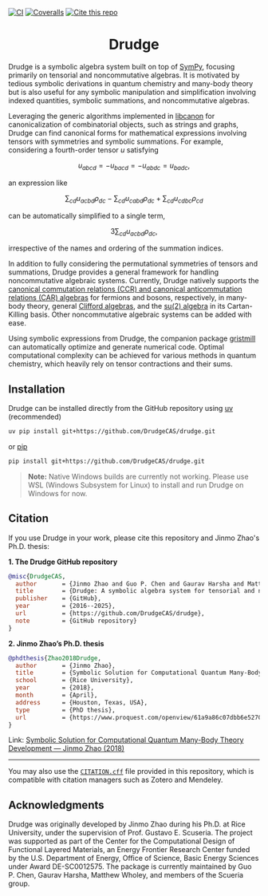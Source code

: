 [![CI](https://github.com/DrudgeCAS/drudge/actions/workflows/ci.yml/badge.svg)](https://github.com/DrudgeCAS/drudge/actions/workflows/ci.yml)
[![Coveralls](https://coveralls.io/repos/github/DrudgeCAS/drudge/badge.svg?branch=master)](https://coveralls.io/github/DrudgeCAS/drudge?branch=master)
[![Cite this repo](https://img.shields.io/badge/Cite-this_repo-blue.svg)](./CITATION.cff)

<h1 align="center">Drudge</h1>

Drudge is a symbolic algebra system built on top of
[SymPy](http://www.sympy.org), focusing primarily on tensorial and
noncommutative algebras. It is motivated by tedious symbolic derivations in
quantum chemistry and many-body theory but is also useful for any symbolic
manipulation and simplification involving indexed quantities, symbolic
summations, and noncommutative algebras.

Leveraging the generic algorithms implemented in
[libcanon](https://github.com/DrudgeCAS/libcanon) for canonicalization of
combinatorial objects, such as strings and graphs, Drudge can find canonical
forms for mathematical expressions involving tensors with symmetries and
symbolic summations. For example, considering a fourth-order tensor $u$
satisfying

$$
u_{abcd} = -u_{bacd} = -u_{abdc} = u_{badc},
$$

an expression like

$$
\sum_{cd} u_{acbd} \rho_{dc} - \sum_{cd} u_{cabd} \rho_{dc} + \sum_{cd} u_{cdbc} \rho_{cd}
$$

can be automatically simplified to a single term,

$$
3 \sum_{cd} u_{acbd} \rho_{dc},
$$

irrespective of the names and ordering of the summation indices.

In addition to fully considering the permutational symmetries of tensors and
summations, Drudge provides a general framework for handling noncommutative
algebraic systems. Currently, Drudge natively supports the [canonical
commutation relations (CCR) and canonical anticommutation relations (CAR)
algebras](https://en.wikipedia.org/wiki/CCR_and_CAR_algebras) for fermions and
bosons, respectively, in many-body theory, general [Clifford
algebras](https://en.wikipedia.org/wiki/Clifford_algebra), and the [su(2)
algebra](https://en.m.wikipedia.org/wiki/Special_unitary_group#Lie_Algebra) in
its Cartan-Killing basis. Other noncommutative algebraic systems can be added
with ease.

Using symbolic expressions from Drudge, the companion package
[gristmill](https://github.com/DrudgeCAS/gristmill) can automatically optimize
and generate numerical code. Optimal computational complexity can be achieved
for various methods in quantum chemistry, which heavily rely on tensor
contractions and their sums.


## Installation

Drudge can be installed directly from the GitHub repository using
[uv](https://github.com/astral-sh/uv) (recommended)
```bash
uv pip install git+https://github.com/DrudgeCAS/drudge.git
```
or [pip](https://pypi.org/project/pip/)
```bash
pip install git+https://github.com/DrudgeCAS/drudge.git
```

> **Note:** Native Windows builds are currently not working. Please use WSL
> (Windows Subsystem for Linux) to install and run Drudge on Windows for now.


## Citation

If you use Drudge in your work, please cite this repository and Jinmo Zhao's
Ph.D. thesis:

**1. The Drudge GitHub repository**  
```bibtex
@misc{DrudgeCAS,
  author       = {Jinmo Zhao and Guo P. Chen and Gaurav Harsha and Matthew Wholey and Thomas M. Henderson and Gustavo E. Scuseria},
  title        = {Drudge: A symbolic algebra system for tensorial and noncommutative algebras},
  publisher    = {GitHub},
  year         = {2016--2025},
  url          = {https://github.com/DrudgeCAS/drudge},
  note         = {GitHub repository}
}
```

**2. Jinmo Zhao’s Ph.D. thesis**  
```bibtex
@phdthesis{Zhao2018Drudge,
  author       = {Jinmo Zhao},
  title        = {Symbolic Solution for Computational Quantum Many-Body Theory Development},
  school       = {Rice University},
  year         = {2018},
  month        = {April},
  address      = {Houston, Texas, USA},
  type         = {PhD thesis},
  url          = {https://www.proquest.com/openview/61a9a86c07dbb6e5270bdeb1c84384db/1?pq-origsite=gscholar&cbl=18750&diss=y}
}
```
Link: [Symbolic Solution for Computational Quantum Many-Body Theory Development — Jinmo Zhao (2018)](https://www.proquest.com/openview/61a9a86c07dbb6e5270bdeb1c84384db/1?pq-origsite=gscholar&cbl=18750&diss=y)

---

You may also use the [`CITATION.cff`](./CITATION.cff) file provided in this
repository, which is compatible with citation managers such as Zotero and
Mendeley.

## Acknowledgments

Drudge was originally developed by Jinmo Zhao during his Ph.D. at Rice
University, under the supervision of Prof. Gustavo E. Scuseria. The project was
supported as part of the Center for the Computational Design of Functional
Layered Materials, an Energy Frontier Research Center funded by the U.S.
Department of Energy, Office of Science, Basic Energy Sciences under Award
DE-SC0012575. The package is currently maintained by Guo P. Chen, Gaurav
Harsha, Matthew Wholey, and members of the Scueria group.

